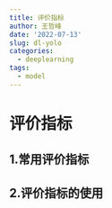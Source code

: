 ```yaml
---
title: 评价指标
author: 王哲峰
date: '2022-07-13'
slug: dl-yolo
categories:
  - deeplearning
tags:
  - model
---
```


评价指标
===============

1.常用评价指标
----------------------

2.评价指标的使用
----------------------
